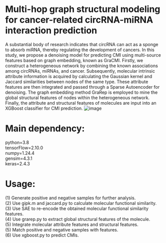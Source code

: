 # Multi-hop graph structural modeling for cancer-related circRNA-miRNA interaction prediction

A substantial body of research indicates that circRNA can act as a sponge to absorb miRNA, thereby regulating the development of cancers. In this study, we propose a denoising model for predicting CMI using multi-source features based on graph embedding, known as GraCMI. Firstly, we construct a heterogeneous network by combining the known associations among circRNAs, miRNAs, and cancer. Subsequently, molecular intrinsic attribute information is acquired by calculating the Gaussian kernel and Jaccard similarities between nodes of the same type. These attribute features are then integrated and passed through a Sparse Autoencoder for denoising. The graph embedding method GraRep is employed to mine the global structural features of nodes within the heterogeneous network. Finally, the attribute and structural features of molecules are input into an XGBoost classifier for CMI prediction.
![image](GraCMI.png)

# Main dependency:  
python=3.8  
tensorFlow=2.10.0  
numpy=1.24.4  
gensim=4.3.1  
keras=2.4.3  

# Usage:  
(1) Generate positive and negative samples for further analysis.  
(2) Use gipk.m and jaccard.py to calculate molecular functional similarity.  
(3) Use SAE to re-encode the obtained molecular functional similarity features.  
(4) Use grarep.py to extract global structural features of the molecule.  
(5) Integrate molecular attribute features and structural features.  
(5) Match positive and negative samples with features.  
(6) Use xgboost.py to predict CMIs.  
